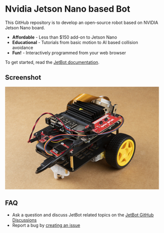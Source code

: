 # Nvidia Jetson Nano based Bot

This GitHub repository is to develop an open-source robot based on NVIDIA
Jetson Nano board.

* **Affordable** - Less than $150 add-on to Jetson Nano
* **Educational** - Tutorials from basic motion to AI based collision avoidance
* **Fun!** - Interactively programmed from your web browser

To get started, read the [JetBot documentation](https://jetbot.org).

## Screenshot

<img src=https://github.com/leemgs/my-jetson-nano-bot/blob/main/img/jetson-nano-bot.jpg> </img>

## FAQ
* Ask a question and discuss JetBot related topics on the [JetBot GitHub Discussions](https://github.com/NVIDIA-AI-IOT/jetbot/discussions)
* Report a bug by [creating an issue](https://github.com/NVIDIA-AI-IOT/jetbot/issues)


